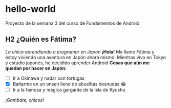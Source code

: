 # hello-world
Proyecto de la semana 3 del curso de Fundamentos de Android

## H2 ¿Quién es Fátima?
*La chica aprendiendo a programar en Japón*
**¡Hola!** Me llamo Fátima y estoy viviendo una aventura en Japón ahora mismo. Mientras vivo en Tokyo y estudio japonés, he decidido aprender Android 
**Cosas que aún me quedan por hacer en Japón:**
- [ ] Ir a Okinawa y nadar con tortugas
- [X] Bañarme en un onsen lleno de abuelitas desnudas :joy:
- [ ] Ir a la famosa y mágica garganta de la isla de Kyushu

*¡Gambate, chicos!*
